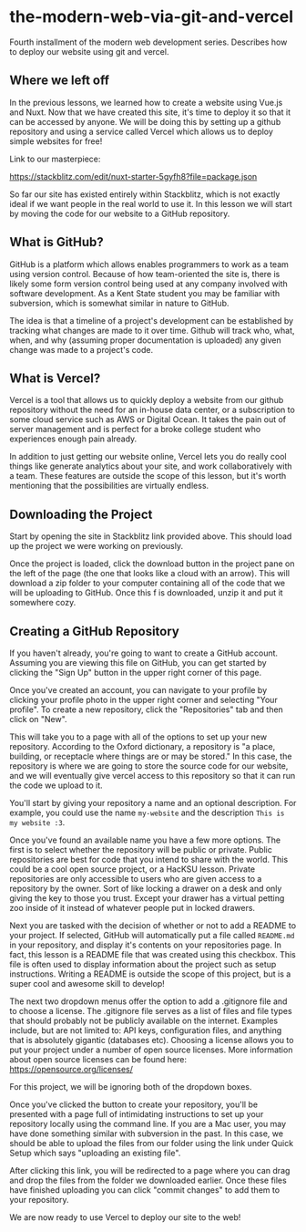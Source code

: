 # the-modern-web-via-git-and-vercel
Fourth installment of the modern web development series. Describes how to deploy our website using git and vercel.

## Where we left off
In the previous lessons, we learned how to create a website using Vue.js and Nuxt. Now that we have created this site, it's time to deploy it so that it can be accessed by anyone. We will be doing this by setting up a github repository and using a service called Vercel which allows us to deploy simple websites for free!

Link to our masterpiece: 

https://stackblitz.com/edit/nuxt-starter-5gyfh8?file=package.json

So far our site has existed entirely within Stackblitz, which is not exactly ideal if we want people in the real world to use it. In this lesson we will start by moving the code for our website to a GitHub repository. 

## What is GitHub?
GitHub is a platform which allows enables programmers to work as a team using version control. Because of how team-oriented the site is, there is likely some form version control being used at any company involved with software development. As a Kent State student you may be familiar with subversion, which is somewhat similar in nature to GitHub.

The idea is that a timeline of a project's development can be established by tracking what changes are made to it over time. Github will track who, what, when, and why (assuming proper documentation is uploaded) any given change was made to a project's code.  

## What is Vercel?
Vercel is a tool that allows us to quickly deploy a website from our github repository without the need for an in-house data center, or a subscription to some cloud service such as AWS or Digital Ocean. It takes the pain out of server management and is perfect for a broke college student who experiences enough pain already. 

In addition to just getting our website online, Vercel lets you do really cool things like generate analytics about your site, and work collaboratively with a team. These features are outside the scope of this lesson, but it's worth mentioning that the possibilities are virtually endless. 

## Downloading the Project
Start by opening the site in Stackblitz link provided above. This should load up the project we were working on previously. 

Once the project is loaded, click the download button in the project pane on the left of the page (the one that looks like a cloud with an arrow). This will download a zip folder to your computer containing all of the code that we will be uploading to GitHub. Once this f is downloaded, unzip it and put it somewhere cozy. 

## Creating a GitHub Repository
If you haven't already, you're going to want to create a GitHub account. Assuming you are viewing this file on GitHub, you can get started by clicking the "Sign Up" button in the upper right corner of this page. 

Once you've created an account, you can navigate to your profile by clicking your profile photo in the upper right corner and selecting "Your profile". To create a new repository, click the "Repositories" tab and then click on "New".

This will take you to a page with all of the options to set up your new repository. According to the Oxford dictionary, a repository is "a place, building, or receptacle where things are or may be stored." In this case, the repository is where we are going to store the source code for our website, and we will eventually give vercel access to this repository so that it can run the code we upload to it. 

You'll start by giving your repository a name and an optional description. For example, you could use the name `my-website` and the description `This is my website :3`. 

Once you've found an available name you have a few more options. The first is to select whether the repository will be public or private. Public repositories are best for code that you intend to share with the world. This could be a cool open source project, or a HacKSU lesson. Private repositories are only accessible to users who are given access to a repository by the owner. Sort of like locking a drawer on a desk and only giving the key to those you trust. Except your drawer has a virtual petting zoo inside of it instead of whatever people put in locked drawers.

Next you are tasked with the decision of whether or not to add a README to your project. If selected, GitHub will automatically put a file called `README.md` in your repository, and display it's contents on your repositories page. In fact, this lesson is a README file that was created using this checkbox. This file is often used to display information about the project such as setup instructions. Writing a README is outside the scope of this project, but is a super cool and awesome skill to develop!

The next two dropdown menus offer the option to add a .gitignore file and to choose a license. The .gitignore file serves as a list of files and file types that should probably not be publicly available on the internet. Examples include, but are not limited to: API keys, configuration files, and anything that is absolutely gigantic (databases etc). Choosing a license allows you to put your project under a number of open source licenses. More information about open source licenses can be found here: https://opensource.org/licenses/

For this project, we will be ignoring both of the dropdown boxes. 

Once you've clicked the button to create your repository, you'll be presented with a page full of intimidating instructions to set up your repository locally using the command line. If you are a Mac user, you may have done something similar with subversion in the past. In this case, we should be able to upload the files from our folder using the link under Quick Setup which says "uploading an existing file". 

After clicking this link, you will be redirected to a page where you can drag and drop the files from the folder we downloaded earlier. Once these files have finished uploading you can click "commit changes" to add them to your repository. 

We are now ready to use Vercel to deploy our site to the web!
